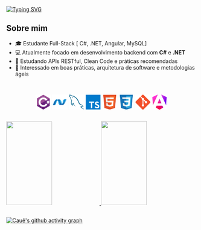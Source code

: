[![Typing SVG](https://readme-typing-svg.herokuapp.com/?color=9f7aea&size=35&center=true&vCenter=true&width=1000&lines=CAUÊ+FELIPE+TRAINOTTI+VIEIRA)](https://git.io/typing-svg)

## Sobre mim

- 🎓 Estudante Full-Stack [ C#, .NET, Angular, MySQL]
- 💻 Atualmente focado em desenvolvimento backend com **C#** e **.NET**
- 🌱 Estudando APIs RESTful, Clean Code e práticas recomendadas
- 🚀 Interessado em boas práticas, arquitetura de software e metodologias ágeis

##

<div align=center style="display: inline_block;"><br>
  <img align="center" alt="Csharp" height="40" width="40" src="https://raw.githubusercontent.com/devicons/devicon/master/icons/csharp/csharp-original.svg">
  <img align="center" alt="DotNet" height="40" width="40" src="https://raw.githubusercontent.com/devicons/devicon/master/icons/dot-net/dot-net-original.svg">
  <img align="center" alt="SQL" height="40" width="40" src="https://raw.githubusercontent.com/devicons/devicon/master/icons/mysql/mysql-original.svg">
  <img align="center" alt="JS" height="40" width="40" src="https://raw.githubusercontent.com/devicons/devicon/master/icons/typescript/typescript-original.svg">
  <img align="center" alt="HTML" height="40" width="40" src="https://raw.githubusercontent.com/devicons/devicon/master/icons/html5/html5-original.svg">
  <img align="center" alt="CSS" height="40" width="40" src="https://raw.githubusercontent.com/devicons/devicon/master/icons/css3/css3-original.svg">
  <img align="center" alt="Seu-Git" height="40" width="40" src="https://raw.githubusercontent.com/devicons/devicon/master/icons/git/git-original.svg">
  <img align="center" alt="Angular" height="40" width="40" src="https://raw.githubusercontent.com/devicons/devicon/master/icons/angular/angular-original.svg">
</div>

##

<a href="https://github.com/cauetrainotti">
  <img height="221em" width=49% " src="https://github-readme-stats.vercel.app/api?username=cauetrainotti&show_icons=true&theme=tokyonight&include_all_commits=true&count_private=true"/>
  <img height="222em" width=49% src="https://github-readme-stats.vercel.app/api/top-langs/?username=cauetrainotti&layout=compact&langs_count=8&theme=tokyonight"/>
</a>

##

[![Cauê's github activity graph](https://github-readme-activity-graph.vercel.app/graph?username=CaueTrainotti&bg_color=0d1117&color=9f7aea&line=9f7aea&point=9f7aea&area=true&hide_border=true)](https://github.com/ashutosh00710/github-readme-activity-graph)
